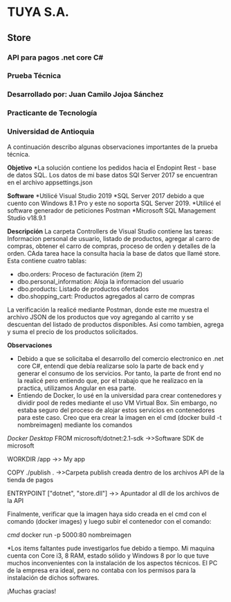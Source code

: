 # TUYA S.A.
## Store
### API para pagos .net core C#
### Prueba Técnica 
### Desarrollado por: Juan Camilo Jojoa Sánchez
### Practicante de Tecnología
### Universidad de Antioquia

A continuación describo algunas observaciones importantes de la prueba técnica.


**Objetivo**
*La solución contiene los pedidos hacia el Endopint Rest - base de datos SQL. Los datos de mi base datos SQl Server 2017 se encuentran en el archivo appsettings.json

**Software**
*Utilicé Visual Studio 2019
*SQL Server 2017 debido a que cuento con Windows 8.1 Pro y este no soporta SQL Server 2019.
*Utilicé el software generador de peticiones Postman
*Microsoft SQL Management Studio v18.9.1

**Descripción**
La carpeta Controllers de Visual Studio contiene las tareas: Informacion personal de usuario, listado de productos, agregar al carro de compras, obtener el carro de compras, proceso de orden y detalles de la orden. CAda tarea hace la consulta hacia la base de datos que llamé store. Esta contiene cuatro tablas:
* dbo.orders: Proceso de facturación (item 2)
* dbo.personal_information: Aloja la informacion del usuario
* dbo.products: Listado de productos ofertados
* dbo.shopping_cart: Productos agregados al carro de compras

La verificación la realicé mediante Postman, donde este me muestra el archivo JSON de los productos que voy agregando al carrito y se descuentan del listado de productos disponibles. Asi como tambien, agrega y suma el precio de los productos solicitados. 

**Observaciones**
* Debido a que se solicitaba el desarrollo del comercio electronico en .net core C#, entendí que debía realizarse solo la parte de back end y generar el consumo de los servicios. Por tanto, la parte de front end no la realicé pero entiendo que, por el trabajo que he realizaco en la practica, utilizamos Angular en esa parte.
* Entiendo de Docker, lo usé en la universidad para crear contenedores y dividir pool de redes mediante el uso VM Virtual Box. Sin embargo, no estaba seguro del proceso de alojar estos servicios en contenedores para este caso. Creo que era crear la imagen en el cmd (docker build -t nombreimagen) mediante los comandos 

*Docker Desktop*
FROM microsoft/dotnet:2.1-sdk     ->>Software SDK de microsoft

WORKDIR /app                      ->> My app

COPY ./publish .                  ->>Carpeta  publish creada dentro de los archivos API de la tienda de pagos

ENTRYPOINT ["dotnet", "store.dll"]  ->> Apuntador al dll de los archivos de la API

Finalmente, verificar que la imagen haya sido creada en el cmd con el comando (docker images) y luego subir el contenedor con el comando: 

*cmd*
docker run -p 5000:80 nombreimagen

*Los items faltantes pude investigarlos fue debido a tiempo. Mi maquina cuenta con Core i3, 8 RAM, estado sólido y Windows 8 por lo que tuve muchos inconvenientes con la instalación de los aspectos técnicos. El PC de la empresa era ideal, pero no contaba con los permisos para la instalación de dichos softwares. 

¡Muchas gracias!
